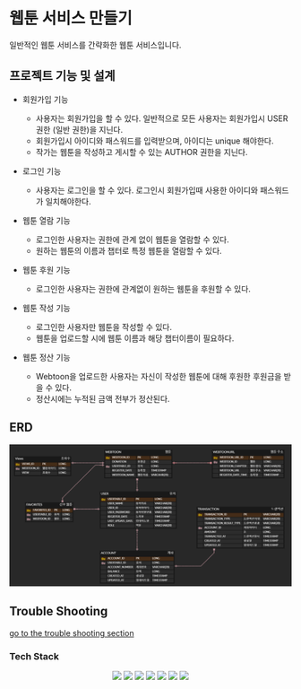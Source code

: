 # 웹툰 서비스 만들기

일반적인 웹툰 서비스를 간략화한 웹툰 서비스입니다.

## 프로젝트 기능 및 설계
- 회원가입 기능
    - 사용자는 회원가입을 할 수 있다. 일반적으로 모든 사용자는 회원가입시 USER 권한 (일반 권한)을 지닌다.
    - 회원가입시 아이디와 패스워드를 입력받으며, 아이디는 unique 해야한다.
    - 작가는 웹툰을 작성하고 게시할 수 있는 AUTHOR 권한을 지닌다.

- 로그인 기능
    - 사용자는 로그인을 할 수 있다. 로그인시 회원가입때 사용한 아이디와 패스워드가 일치해야한다.

- 웹툰 열람 기능
    - 로그인한 사용자는 권한에 관계 없이 웹툰을 열람할 수 있다.
    - 원하는 웹툰의 이름과 챕터로 특정 웹툰을 열람할 수 있다.
  
- 웹툰 후원 기능
  - 로그인한 사용자는 권한에 관계없이 원하는 웹툰을 후원할 수 있다.

- 웹툰 작성 기능
    - 로그인한 사용자만 웹툰을 작성할 수 있다.
    - 웹툰을 업로드할 시에 웹툰 이름과 해당 챕터이름이 필요하다.

- 웹툰 정산 기능
  - Webtoon을 업로드한 사용자는 자신이 작성한 웹툰에 대해 후원한 후원금을 받을 수 있다.
  - 정산시에는 누적된 금액 전부가 정산된다.

## ERD
![ERD](doc/img/ERD.png)

## Trouble Shooting
[go to the trouble shooting section](doc/Trouble%20Shooting.md)

### Tech Stack
<div align=center> 
  <img src="https://img.shields.io/badge/java-007396?style=for-the-badge&logo=java&logoColor=white"> 
  <img src="https://img.shields.io/badge/spring-6DB33F?style=for-the-badge&logo=spring&logoColor=white">
  <img src="https://img.shields.io/badge/Amazon AWS-232F3E?style=for-the-badge&logo=amazonaws&logoColor=white"/>
  <img src="https://img.shields.io/badge/mariaDB-003545?style=for-the-badge&logo=mysql&logoColor=white"> 
  <img src="https://img.shields.io/badge/git-F05032?style=for-the-badge&logo=git&logoColor=white">
  <img src="https://img.shields.io/badge/Docker-2496ED?style=for-the-badge&logo=Docker&logoColor=white"/>
  <img src="https://img.shields.io/badge/REDIS-DC382D?style=for-the-badge&logo=Redis&logoColor=white"/>
</div>